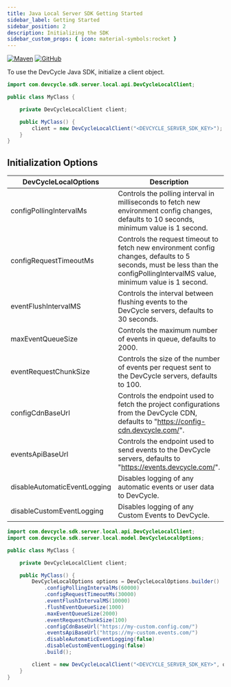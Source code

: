 ```yaml
---
title: Java Local Server SDK Getting Started
sidebar_label: Getting Started
sidebar_position: 2
description: Initializing the SDK
sidebar_custom_props: { icon: material-symbols:rocket }
---
```


[![Maven](https://badgen.net/maven/v/maven-central/com.devcycle/java-server-sdk)](https://search.maven.org/artifact/com.devcycle/java-server-sdk)
[![GitHub](https://img.shields.io/github/stars/devcyclehq/java-server-sdk.svg?style=social&label=Star&maxAge=2592000)](https://github.com/DevCycleHQ/java-server-sdk)

To use the DevCycle Java SDK, initialize a client object.

```java
import com.devcycle.sdk.server.local.api.DevCycleLocalClient;

public class MyClass {

    private DevCycleLocalClient client;

    public MyClass() {
        client = new DevCycleLocalClient("<DEVCYCLE_SERVER_SDK_KEY>");
    }
}
```

## Initialization Options

| DevCycleLocalOptions         | Description                                                                                                                                                                  |
| ---------------------------- | ---------------------------------------------------------------------------------------------------------------------------------------------------------------------------- |
| configPollingIntervalMs      | Controls the polling interval in milliseconds to fetch new environment config changes, defaults to 10 seconds, minimum value is 1 second.                                    |
| configRequestTimeoutMs       | Controls the request timeout to fetch new environment config changes, defaults to 5 seconds, must be less than the configPollingIntervalMS value, minimum value is 1 second. |
| eventFlushIntervalMS         | Controls the interval between flushing events to the DevCycle servers, defaults to 30 seconds.                                                                               |
| maxEventQueueSize            | Controls the maximum number of events in queue, defaults to 2000.                                                                                                            |
| eventRequestChunkSize        | Controls the size of the number of events per request sent to the DevCycle servers, defaults to 100.                                                                         |
| configCdnBaseUrl             | Controls the endpoint used to fetch the project configurations from the DevCycle CDN, defaults to "https://config-cdn.devcycle.com/".                                        |
| eventsApiBaseUrl             | Controls the endpoint used to send events to the DevCycle servers, defaults to "https://events.devcycle.com/".                                                               |
| disableAutomaticEventLogging | Disables logging of any automatic events or user data to DevCycle.                                                                                                           |
| disableCustomEventLogging    | Disables logging of any Custom Events to DevCycle.                                                                                                                           |

```java
import com.devcycle.sdk.server.local.api.DevCycleLocalClient;
import com.devcycle.sdk.server.local.model.DevCycleLocalOptions;

public class MyClass {

    private DevCycleLocalClient client;

    public MyClass() {
        DevCycleLocalOptions options = DevCycleLocalOptions.builder()
            .configPollingIntervalMs(60000)
            .configRequestTimeoutMs(30000)
            .eventFlushIntervalMS(10000)
            .flushEventQueueSize(1000)
            .maxEventQueueSize(2000)
            .eventRequestChunkSize(100)
            .configCdnBaseUrl("https://my-custom.config.com/")
            .eventsApiBaseUrl("https://my-custom.events.com/")
            .disableAutomaticEventLogging(false)
            .disableCustomEventLogging(false)
            .build();

        client = new DevCycleLocalClient("<DEVCYCLE_SERVER_SDK_KEY>", options);
    }
}
```
